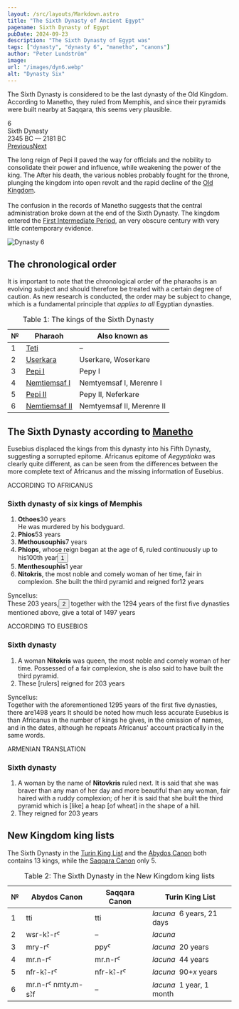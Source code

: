 ```yaml
---
layout: /src/layouts/Markdown.astro
title: "The Sixth Dynasty of Ancient Egypt"
pagename: Sixth Dynasty of Egypt
pubDate: 2024-09-23
description: "The Sixth Dynasty of Egypt was"
tags: ["dynasty", "dynasty 6", "manetho", "canons"]
author: "Peter Lundström"
image:
url: "/images/dyn6.webp"
alt: "Dynasty Six"
---
```


<p class="lead">
The Sixth Dynasty is considered to be the last dynasty of the Old Kingdom. According to Manetho, they ruled from Memphis, and since their pyramids were built nearby at Saqqara, this seems very plausible.
</p>
<div class="dynruta float-right ml-4 mb-3 mt-4">
	<div class="flex flex-col justify-center items-center [text-shadow:_0_1px_0_rgb(255_255_255_/_20%)]">
		<div class="text-9xl font-bold [text-shadow:_0_1px_0_rgb(255_255_255_/_40%)]">6</div>
		<div>Sixth Dynasty</div>
		<div>2345 BC &mdash; 2181 BC</div>
		<div class="w-full flex justify-between"><a href="/dynasty/5">Previous</a><a href="/dynasty/7">Next</a></div>
	</div>
</div>
<p>The long reign of Pepi II paved the way for officials and the nobility to consolidate their power and influence, while weakening the power of the king. The  After his death, the various nobles probably fought for the throne, plunging the kingdom into open revolt and the rapid decline of the <a href="/period/old-kingdom">Old Kingdom</a>.<br /><br />The confusion in the records of Manetho suggests that the central administration broke down at the end of the Sixth Dynasty. The kingdom entered the <a href="/period/first-intermediate-period">First Intermediate Period</a>, an very obscure century with very little contemporary evidence.</p>

<img class="w-full rounded-sm sm:rounded-xl my-10" src="/images/dyn6.webp" alt="Dynasty 6">
<h2 class="mt-10">The chronological order</h2>

<p>It is important to note that the chronological order of the pharaohs is an evolving subject and should therefore be treated with a certain degree of caution. As new research is conducted, the order may be subject to change, which is a fundamental principle that <i>applies to all</i> Egyptian dynasties.
</p>
<table>
	<caption class="py-2 text-sm">Table 1: The kings of the Sixth Dynasty</caption>
	<thead>
		<tr>
			<th scope="col" class="w-5 text-center">№</th>
			<th scope="col" class="pl-3">Pharaoh</th>
			<th scope="col" class="pl-3">Also known as</th>
		</tr>
	</thead>
	<tbody>
		<tr>
			<td class="h-10">1</td>
			<td><a href="/pharaohs/Teti">Teti</a></td>
			<td>&ndash;</td>
		</tr>
		<tr>
			<td class="h-10">2</td>
			<td><a href="/pharaohs/Userkara">Userkara</a></td>
			<td>Userkare, Woserkare</td>
		</tr>
		<tr>
			<td class="h-10">3</td>
			<td><a href="/pharaohs/Pepi-I">Pepi I</a></td>
			<td>Pepy I</td>
		</tr>
		<tr>
			<td class="h-10">4</td>
			<td><a href="/pharaohs/Nemtiemsaf-I">Nemtiemsaf I</a></td>
			<td>Nemtyemsaf I, Merenre I</td>
		</tr>
		<tr>
			<td class="h-10">5</td>
			<td><a href="/pharaohs/Pepi-II">Pepi II</a></td>
			<td>Pepy II, Neferkare</td>
		</tr>
		<tr>
			<td class="h-10">6</td>
			<td><a href="/pharaohs/Nemtiemsaf-II">Nemtiemsaf II</a></td>
			<td>Nemtyemsaf II, Merenre II</td>
		</tr>
	</tbody>
</table>

<h2 class="mt-10 text-wrap">The Sixth Dynasty according to <a href="/kinglists/manetho">Manetho</a></h2>

<p class="pb-6">Eusebius displaced the kings from this dynasty into his Fifth Dynasty, suggesting a sorrupted epitome. Africanus epitome of <i>Aegyptiaka</i> was clearly quite different, as can be seen from the differences between the more complete text of Africanus and the missing information of Eusebius.</p>

<div class="dynasty">
	<div class="w-full">
		<div class="according">ACCORDING TO AFRICANUS</div>
		<h3>Sixth dynasty of six kings of Memphis</h3>
		<ol class="farao">
			<li><b>Othoes</b><span class="y">30 years</span><br />He was murdered by his bodyguard.</li>
			<li><b>Phios</b><span class="y">53 years</span></li>
			<li><b>Methousouphis</b><span class="y">7 years</span></li>
			<li>
				<b>Phiops</b>, whose reign began at the age of 6, ruled continuously up to his<span class="y"
					>100th year<button popovertarget="pop01">1</button></span
				>
			</li>
			<li><b>Menthesouphis</b><span class="y">1 year</span></li>
			<li>
				<b>Nitokris</b>, the most noble and comely woman of her time, fair in complexion. She built the third pyramid and reigned for<span
					class="y">12 years</span
				>
			</li>
		</ol>
		<p class="synk"><span>Syncellus:</span><br />
			These 203 years,<button popovertarget="pop02">2</button> together with the 1294 years of the first five dynasties mentioned above, give a total of <span class="y">1497 years</span
			>
		</p>
	</div>
	<div class="w-full">
		<div class="according">ACCORDING TO EUSEBIOS</div>
		<h3>Sixth dynasty</h3>
		<ol class="farao">
			<li class="list-none">
				A woman <b>Nitokris</b> was queen, the most noble and comely woman of her time. Possessed of a fair complexion, she is also said to have
				built the third pyramid.
			</li>
			<li class="list-none">
				These [rulers] reigned for <span class="y">203 years</span>
			</li>
		</ol>
		<p class="synk"><span>Syncellus:</span><br />
			Together with the aforementioned 1295 years of the first five dynasties, there are<span class="y">1498 years</span>
			It should be noted how much less accurate Eusebius is than Africanus in the number of kings he gives, in the omission of names, and in the
			dates, although he repeats Africanus' account practically in the same words.
		</p>
	</div>
	<div class="w-full">
		<div class="according">ARMENIAN TRANSLATION</div>
		<h3>Sixth dynasty</h3>
		<ol class="farao">
			<li class="list-none">
				A woman by the name of <b lang="xcl">Nitovkris</b> ruled next. It is said that she was braver than any man of her day and more beautiful
				than any woman, fair haired with a ruddy complexion; of her it is said that she built the third pyramid which is [like] a heap [of wheat]
				in the shape of a hill.
			</li>
			<li class="total list-none">They reigned for <span class="y">203 years</span></li>
		</ol>
	</div>
</div>

<h2 class="mt-10 text-wrap">New Kingdom king lists</h2>
<p>
	The Sixth Dynasty in the <a href="/kinglists/turin">Turin King List</a> and the <a href="/kinglists/abydos-canon">Abydos Canon</a> both contains 13 kings, while the <a href="/kinglists/saqqara-canon">Saqqara Canon</a> only 5. 
</p>

<table>
	<caption class="py-2 text-sm">Table 2: The Sixth Dynasty in the New Kingdom king lists</caption>
	<thead>
		<tr>
			<th scope="col" class="w-5 text-center">№</th>
			<th scope="col" class="pl-3">Abydos Canon</th>
			<th scope="col" class="pl-3">Saqqara Canon</th>
			<th scope="col" class="pl-3">Turin King List</th>
		</tr>
	</thead>
	<tbody>
		<tr>
			<td class="h-10">1</td>
			<td><tlit>tti</tlit></td>
			<td><tlit>tti</tlit></td>
			<td><i>lacuna</i> &nbsp;6 years, 21 days</td>
		</tr>
		<tr>
			<td class="h-10">2</td>
			<td><tlit>wsr-kꜢ-rꜤ</tlit></td>
			<td>&ndash;</td>
			<td><i>lacuna</i></td>
		</tr>
		<tr>
			<td class="h-10">3</td>
			<td><tlit>mry-rꜤ</tlit></td>
			<td><tlit>ppyꜤ</tlit></td>
			<td><i>lacuna</i> &nbsp;20 years</td>
		</tr>
		<tr>
			<td class="h-10">4</td>
			<td><tlit>mr.n-rꜤ</tlit></td>
			<td><tlit>mr.n-rꜤ</tlit></td>
			<td><i>lacuna</i> &nbsp;44 years</td>
		</tr>
		<tr>
			<td class="h-10">5</td>
			<td><tlit>nfr-kꜢ-rꜤ</tlit></td>
			<td><tlit>nfr-kꜢ-rꜤ</tlit></td>
			<td><i>lacuna</i> &nbsp;90+<i>x</i> years</td>
		</tr>
		<tr>
			<td class="h-10">6</td>
			<td><tlit>mr.n-rꜤ nmty.m-sꜢf</tlit></td>
			<td>&ndash;</td>
			<td><i>lacuna</i> &nbsp;1 year, 1 month</td>
		</tr>
	</tbody>
</table>

<div id="pop01" popover><p>1</p> According to this notice, Phiops ruled only 94 years. Africanus provided no total, perhaps it was missing in his epitome. But Syncellus' total years of 203 years for the Sixth Dynasty assumes that his reign lasted for 100 years instead of the provided 94 years.</div>
<div id="pop02" popover><p>2</p> Syncellus' total of 203 years assumes that Phiops reign lasted for 100 years instead of the provided 94 years. The correct sum is 197 for the dynasty.</div>
